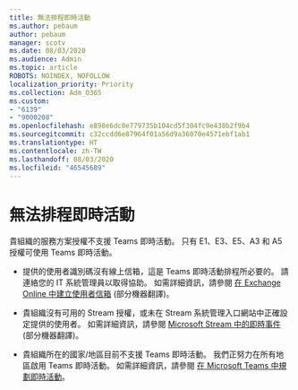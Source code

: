 ```yaml
---
title: 無法排程即時活動
ms.author: pebaum
author: pebaum
manager: scotv
ms.date: 08/03/2020
ms.audience: Admin
ms.topic: article
ROBOTS: NOINDEX, NOFOLLOW
localization_priority: Priority
ms.collection: Adm_O365
ms.custom:
- "6139"
- "9000208"
ms.openlocfilehash: e898e6dc0e779735b104cd5f304fc9e438b2f9b4
ms.sourcegitcommit: c32ccdd6e87964f01a56d9a36070e4571ebf1ab1
ms.translationtype: HT
ms.contentlocale: zh-TW
ms.lasthandoff: 08/03/2020
ms.locfileid: "46545689"
---
```

# <a name="unable-to-schedule-a-live-event"></a>無法排程即時活動

貴組織的服務方案授權不支援 Teams 即時活動。 只有 E1、E3、E5、A3 和 A5 授權可使用 Teams 即時活動。

- 提供的使用者識別碼沒有線上信箱，這是 Teams 即時活動排程所必要的。 請連絡您的 IT 系統管理員以取得協助。 如需詳細資訊，請參閱 [在 Exchange Online 中建立使用者信箱](https://docs.microsoft.com/exchange/recipients-in-exchange-online/create-user-mailboxes) (部分機器翻譯)。

- 貴組織沒有可用的 Stream 授權，或未在 Stream 系統管理入口網站中正確設定提供的使用者。 如需詳細資訊，請參閱 [Microsoft Stream 中的即時事件](https://docs.microsoft.com/stream/live-event-overview) (部分機器翻譯)。

- 貴組織所在的國家/地區目前不支援 Teams 即時活動。 我們正努力在所有地區啟用 Teams 即時活動。 如需詳細資訊，請參閱 [在 Microsoft Teams 中規劃即時活動](https://docs.microsoft.com/microsoftteams/teams-live-events/plan-for-teams-live-events)。